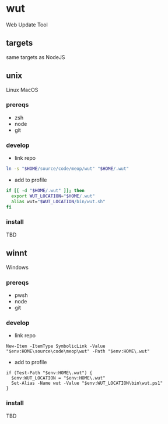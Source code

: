 # wut

Web Update Tool

## targets

same targets as NodeJS

## unix

Linux
MacOS

### prereqs

- zsh
- node
- git

### develop

- link repo

```zsh
ln -s "$HOME/source/code/meop/wut" "$HOME/.wut"
```

- add to profile

```zsh
if [[ -d "$HOME/.wut" ]]; then
  export WUT_LOCATION="$HOME/.wut"
  alias wut="$WUT_LOCATION/bin/wut.sh"
fi
```

### install

TBD

## winnt

Windows

### prereqs

- pwsh
- node
- git

### develop

- link repo

```pwsh
New-Item -ItemType SymbolicLink -Value "$env:HOME\source\code\meop\wut" -Path "$env:HOME\.wut"
```

- add to profile

```pwsh
if (Test-Path "$env:HOME\.wut") {
  $env:WUT_LOCATION = "$env:HOME\.wut"
  Set-Alias -Name wut -Value "$env:WUT_LOCATION\bin\wut.ps1"
}
```

### install

TBD
